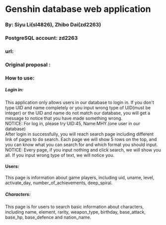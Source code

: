  Genshin database web application
 ==================================================
 ### By: Siyu Li(sl4826), Zhibo Dai(zd2263)
 ### PostgreSQL account: zd2263
 ### url: 
 
 ### Original proposal :
 
 
 
 
 
 ### How to use:
 ##### Login in:
 This application only allows users in our database to login in. If you don't type UID and name completely or you input wrong type of UID(must be integer) or the UID and name do not match our database, you will get a message to notice that you have made something wrong. </br>
 NOTICE: For log in, please try UID:45, Name:MHY.(one user in our database)</br>
 After login in successfully, you will reach search page including different link of pages to do search. Each page we will show 5 rows on the top, and you can know what you can search for and which format you should input.</br>
 NOTICE: Every page, if you input nothing and click search, we will show you all. If you input wrong type of text, we will notice you.
 #### Users:
 This page is information about game players, including uid, uname, level, activate_day, number_of_achievements, deep_spiral.  
 ##### Characters:
 This page is for users to search basic information about characters, including name, element, rarity, weapon_type, birthday, base_attack, base_hp, base_defence and nation_name. 
 ##### 
